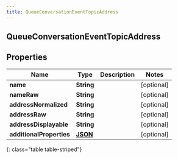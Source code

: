```yaml
---
title: QueueConversationEventTopicAddress
---
```

## QueueConversationEventTopicAddress

## Properties

|Name | Type | Description | Notes|
|------------ | ------------- | ------------- | -------------|
| **name** | **String** |  | [optional] |
| **nameRaw** | **String** |  | [optional] |
| **addressNormalized** | **String** |  | [optional] |
| **addressRaw** | **String** |  | [optional] |
| **addressDisplayable** | **String** |  | [optional] |
| **additionalProperties** | [**JSON**](JSON.html) |  | [optional] |
{: class="table table-striped"}


